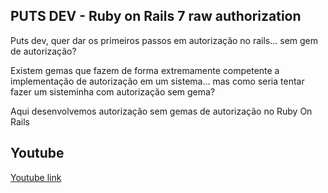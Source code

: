 ## PUTS DEV - Ruby on Rails 7 raw authorization

Puts dev, quer dar os primeiros passos em autorização no rails... sem gem de autorização?

Existem gemas que fazem de forma extremamente competente a implementação de autorização em um sistema... mas como seria tentar fazer um sisteminha com autorização sem gema?

Aqui desenvolvemos autorização sem gemas de autorização no Ruby On Rails

## Youtube

[Youtube link](https://youtu.be/_Jn73UrRBCY)
